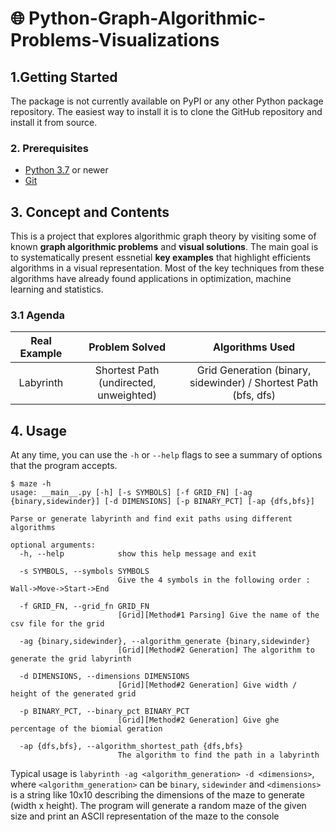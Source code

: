 # 🌐 Python-Graph-Algorithmic-Problems-Visualizations


## 1.Getting Started
The package is not currently available on PyPI or any other Python package repository. The easiest way to install it is to clone the GitHub repository and install it from source.

### 2. Prerequisites
* [Python 3.7](https://www.python.org/downloads/) or newer
* [Git](https://git-scm.com/)


## 3. Concept and Contents

This is a project that explores algorithmic graph theory by visiting some of known **graph algorithmic problems** and **visual solutions**. The main goal is to systematically present essnetial **key examples** that highlight efficients algorithms in a visual representation. Most of the key techniques from these algorithms have already found applications in optimization, machine learning and statistics.
 
### 3.1 Agenda

| Real Example | Problem Solved | Algorithms Used|
|:-:|:-:|:-:|
| Labyrinth | Shortest Path (undirected, unweighted) | Grid Generation (binary, sidewinder) / Shortest Path (bfs, dfs)|




## 4. Usage

At any time, you can use the `-h` or `--help` flags to see a summary of options that the program accepts.

```
$ maze -h
usage: __main__.py [-h] [-s SYMBOLS] [-f GRID_FN] [-ag {binary,sidewinder}] [-d DIMENSIONS] [-p BINARY_PCT] [-ap {dfs,bfs}]

Parse or generate labyrinth and find exit paths using different algorithms

optional arguments:
  -h, --help            show this help message and exit
  
  -s SYMBOLS, --symbols SYMBOLS
                        Give the 4 symbols in the following order : Wall->Move->Start->End
                        
  -f GRID_FN, --grid_fn GRID_FN
                        [Grid][Method#1 Parsing] Give the name of the csv file for the grid
                        
  -ag {binary,sidewinder}, --algorithm_generate {binary,sidewinder}
                        [Grid][Method#2 Generation] The algorithm to generate the grid labyrinth
                        
  -d DIMENSIONS, --dimensions DIMENSIONS
                        [Grid][Method#2 Generation] Give width / height of the generated grid
                        
  -p BINARY_PCT, --binary_pct BINARY_PCT
                        [Grid][Method#2 Generation] Give ghe percentage of the biomial geration
                        
  -ap {dfs,bfs}, --algorithm_shortest_path {dfs,bfs}
                        The algorithm to find the path in a labyrinth
```

Typical usage is `labyrinth -ag <algorithm_generation> -d <dimensions>`, where `<algorithm_generation>` can be `binary`, `sidewinder` and `<dimensions>` is a string like 10x10 describing the dimensions of the maze to generate (width x height). The program will generate a random maze of the given size and print an ASCII representation of the maze to the console
